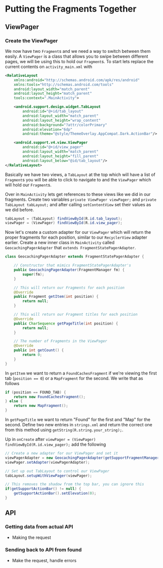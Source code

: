 # Putting the Fragments Together
## ViewPager
### Create the ViewPager
We now have two `Fragment`s and we need a way to switch between them easily. A `ViewPager` is a class that allows you to swipe between different pages, we will be using this to hold our `Fragment`s. To start lets replace the current contents on `activity_main.xml` with
``` xml
<RelativeLayout
    xmlns:android="http://schemas.android.com/apk/res/android"
    xmlns:tools="http://schemas.android.com/tools"
    android:layout_width="match_parent"
    android:layout_height="match_parent"
    tools:context=".MainActivity">

    <android.support.design.widget.TabLayout
        android:id="@+id/tab_layout"
        android:layout_width="match_parent"
        android:layout_height="wrap_content"
        android:background="?attr/colorPrimary"
        android:elevation="6dp"
        android:theme="@style/ThemeOverlay.AppCompat.Dark.ActionBar"/>

    <android.support.v4.view.ViewPager
        android:id="@+id/view_pager"
        android:layout_width="match_parent"
        android:layout_height="fill_parent"
        android:layout_below="@id/tab_layout"/>
</RelativeLayout>
```
Basically we have two views, a `TabLayout` at the top which will have a list of `Fragment`s you will be able to click to navigate to and the `ViewPager` which will hold our `Fragment`s.

Over in `MainActivity` lets get references to these views like we did in our fragments. Create two variables `private ViewPager viewPager;` and `private TabLayout tabLayout;` and after calling `setContentView` set their values as we did before.
``` java
tabLayout = (TabLayout) findViewById(R.id.tab_layout);
viewPager = (ViewPager) findViewById(R.id.view_pager);
```
Now let's create a custom adapter for our `ViewPager` which will return the proper fragments for each position, similar to our `RecyclerView` adapter earlier. Create a new inner class in `MainActivity` called `GeocachingPagerAdapter` that `extends FragmentStatePagerAdapter`.
``` java
class GeocachingPagerAdapter extends FragmentStatePagerAdapter {

    // Constructor that mimics FragmentStatePagerAdapter's
    public GeocachingPagerAdapter(FragmentManager fm) {
        super(fm);
    }

    // This will return our Fragments for each position
    @Override
    public Fragment getItem(int position) {
        return null;
    }

    // This will return our Fragment titles for each position
    @Override
    public CharSequence getPageTitle(int position) {
        return null;
    }

    // The number of Fragments in the ViewPager
    @Override
    public int getCount() {
        return 0;
    }
}
```
In `getItem` we want to return a `FoundCachesFragment` if we're viewing the first tab (`position == 0`) or a `MapFragment` for the second. We write that as follows
``` java
if (position == FOUND_TAB) {
    return new FoundCachesFragment();
} else {
    return new MapFragment();
}
```
In `getPageTitle` we want to return "Found" for the first and "Map" for the second. Define two new entries in `strings.xml` and return the correct one from this method using `getString(R.string.your_string);`.

Up in `onCreate` after `viewPager = (ViewPager) findViewById(R.id.view_pager);` add the following
``` java
// Create a new adapter for our ViewPager and set it
viewPagerAdapter = new GeocachingPagerAdapter(getSupportFragmentManager());
viewPager.setAdapter(viewPagerAdapter);

// Set up out TabLayout to control our ViewPager
tabLayout.setupWithViewPager(viewPager);

// This removes the shadow from the top bar, you can ignore this
if(getSupportActionBar() != null) {
    getSupportActionBar().setElevation(0);
}
```

## API
### Getting data from actual API
- Making the request

### Sending back to API from found
- Make the request, handle errors
